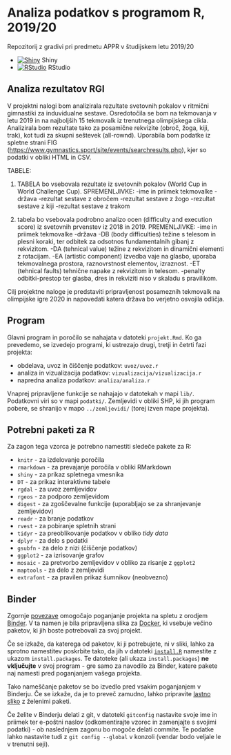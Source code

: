 # Analiza podatkov s programom R, 2019/20

Repozitorij z gradivi pri predmetu APPR v študijskem letu 2019/20

* [![Shiny](http://mybinder.org/badge.svg)](http://mybinder.org/v2/gh/jaanos/APPR-2019-20/master?urlpath=shiny/APPR-2019-20/projekt.Rmd) Shiny
* [![RStudio](http://mybinder.org/badge.svg)](http://mybinder.org/v2/gh/jaanos/APPR-2019-20/master?urlpath=rstudio) RStudio

## Analiza rezultatov RGI

V projektni nalogi bom analizirala rezultate svetovnih pokalov v ritmični gimnastiki za induvidualne sestave. Osredotočila se bom na tekmovanja v letu 2019 in na najboljših 15 tekmovalk iz trenutnega olimpijskega cikla. Analizirala bom rezultate tako za posamične rekvizite (obroč, žoga, kiji, trak), kot tudi za skupni seštevek (all-rownd). Uporabila bom podatke iz spletne strani FIG (https://www.gymnastics.sport/site/events/searchresults.php), kjer so podatki v obliki HTML in CSV. 

TABELE:
1. TABELA bo vsebovala rezultate iz svetovnih  pokalov (World Cup in World Challenge Cup).
  SPREMENLJIVKE: 
  -ime in priimek tekmovalke
  -država
  -rezultat sestave z obročem
  -rezultat sestave z žogo
  -rezultat sestave z kiji
  -rezultat sestave  z trakom
  
2. tabela bo vsebovala podrobno analizo ocen (difficulty and execution score) iz svetovnih prvenstev iz 2018 in 2019.
  PREMENLJIVKE: 
  -ime in priimek tekmovalke
  -država
  -DB (body difficulties) težine s telesom in plesni koraki, ter odbitek za odsotnos fundamentalnih gibanj z rekvizitom.
  -DA (tehnical value) težine z rekvizitom in dinamični elementi z rotacijam.
  -EA (artistic component) izvedba vaje na glasbo, uporaba tekmovalnega prostora, raznovrstnost elementov, izraznost.
  -ET (tehnical faults) tehnične napake z rekvizitom in telesom.
  -penalty odbitki-prestop ter glasba, dres in rekviziti niso v skaladu s pravilikom.

Cilj projektne naloge je predstaviti pripravljenost posameznih tekmovalk na olimpijske igre 2020 in napovedati katera država bo verjetno osvojila odličja.





## Program

Glavni program in poročilo se nahajata v datoteki `projekt.Rmd`.
Ko ga prevedemo, se izvedejo programi, ki ustrezajo drugi, tretji in četrti fazi projekta:

* obdelava, uvoz in čiščenje podatkov: `uvoz/uvoz.r`
* analiza in vizualizacija podatkov: `vizualizacija/vizualizacija.r`
* napredna analiza podatkov: `analiza/analiza.r`

Vnaprej pripravljene funkcije se nahajajo v datotekah v mapi `lib/`.
Podatkovni viri so v mapi `podatki/`.
Zemljevidi v obliki SHP, ki jih program pobere,
se shranijo v mapo `../zemljevidi/` (torej izven mape projekta).

## Potrebni paketi za R

Za zagon tega vzorca je potrebno namestiti sledeče pakete za R:

* `knitr` - za izdelovanje poročila
* `rmarkdown` - za prevajanje poročila v obliki RMarkdown
* `shiny` - za prikaz spletnega vmesnika
* `DT` - za prikaz interaktivne tabele
* `rgdal` - za uvoz zemljevidov
* `rgeos` - za podporo zemljevidom
* `digest` - za zgoščevalne funkcije (uporabljajo se za shranjevanje zemljevidov)
* `readr` - za branje podatkov
* `rvest` - za pobiranje spletnih strani
* `tidyr` - za preoblikovanje podatkov v obliko *tidy data*
* `dplyr` - za delo s podatki
* `gsubfn` - za delo z nizi (čiščenje podatkov)
* `ggplot2` - za izrisovanje grafov
* `mosaic` - za pretvorbo zemljevidov v obliko za risanje z `ggplot2`
* `maptools` - za delo z zemljevidi
* `extrafont` - za pravilen prikaz šumnikov (neobvezno)

## Binder

Zgornje [povezave](#analiza-podatkov-s-programom-r-201819)
omogočajo poganjanje projekta na spletu z orodjem [Binder](https://mybinder.org/).
V ta namen je bila pripravljena slika za [Docker](https://www.docker.com/),
ki vsebuje večino paketov, ki jih boste potrebovali za svoj projekt.

Če se izkaže, da katerega od paketov, ki ji potrebujete, ni v sliki,
lahko za sprotno namestitev poskrbite tako,
da jih v datoteki [`install.R`](install.R) namestite z ukazom `install.packages`.
Te datoteke (ali ukaza `install.packages`) **ne vključujte** v svoj program -
gre samo za navodilo za Binder, katere pakete naj namesti pred poganjanjem vašega projekta.

Tako nameščanje paketov se bo izvedlo pred vsakim poganjanjem v Binderju.
Če se izkaže, da je to preveč zamudno,
lahko pripravite [lastno sliko](https://github.com/jaanos/APPR-docker) z želenimi paketi.

Če želite v Binderju delati z git,
v datoteki `gitconfig` nastavite svoje ime in priimek ter e-poštni naslov
(odkomentirajte vzorec in zamenjajte s svojimi podatki) -
ob naslednjem zagonu bo mogoče delati commite.
Te podatke lahko nastavite tudi z `git config --global` v konzoli
(vendar bodo veljale le v trenutni seji).
